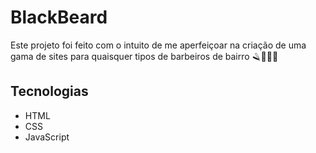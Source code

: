# BlackBeard
Este projeto foi feito com o intuito de me aperfeiçoar na criação de uma gama de sites para quaisquer tipos de barbeiros de bairro 🪒🧔🏽💈


## Tecnologias
* HTML
* CSS
* JavaScript
